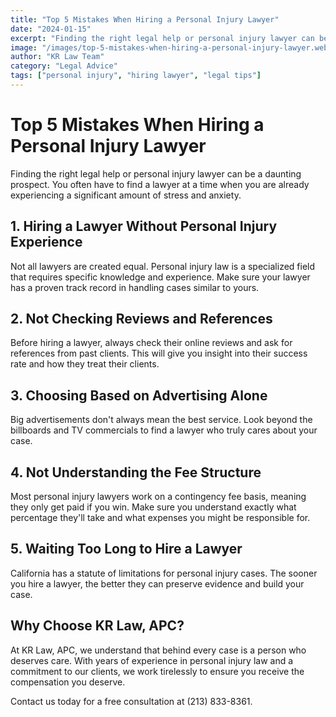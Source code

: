 ```yaml
---
title: "Top 5 Mistakes When Hiring a Personal Injury Lawyer"
date: "2024-01-15"
excerpt: "Finding the right legal help or personal injury lawyer can be a daunting prospect. You often have to find a lawyer at a time when you are already experiencing a significant amount of stress and anxiety."
image: "/images/top-5-mistakes-when-hiring-a-personal-injury-lawyer.webp"
author: "KR Law Team"
category: "Legal Advice"
tags: ["personal injury", "hiring lawyer", "legal tips"]
---
```


# Top 5 Mistakes When Hiring a Personal Injury Lawyer

Finding the right legal help or personal injury lawyer can be a daunting prospect. You often have to find a lawyer at a time when you are already experiencing a significant amount of stress and anxiety.

## 1. Hiring a Lawyer Without Personal Injury Experience

Not all lawyers are created equal. Personal injury law is a specialized field that requires specific knowledge and experience. Make sure your lawyer has a proven track record in handling cases similar to yours.

## 2. Not Checking Reviews and References

Before hiring a lawyer, always check their online reviews and ask for references from past clients. This will give you insight into their success rate and how they treat their clients.

## 3. Choosing Based on Advertising Alone

Big advertisements don't always mean the best service. Look beyond the billboards and TV commercials to find a lawyer who truly cares about your case.

## 4. Not Understanding the Fee Structure

Most personal injury lawyers work on a contingency fee basis, meaning they only get paid if you win. Make sure you understand exactly what percentage they'll take and what expenses you might be responsible for.

## 5. Waiting Too Long to Hire a Lawyer

California has a statute of limitations for personal injury cases. The sooner you hire a lawyer, the better they can preserve evidence and build your case.

## Why Choose KR Law, APC?

At KR Law, APC, we understand that behind every case is a person who deserves care. With years of experience in personal injury law and a commitment to our clients, we work tirelessly to ensure you receive the compensation you deserve.

Contact us today for a free consultation at (213) 833-8361.